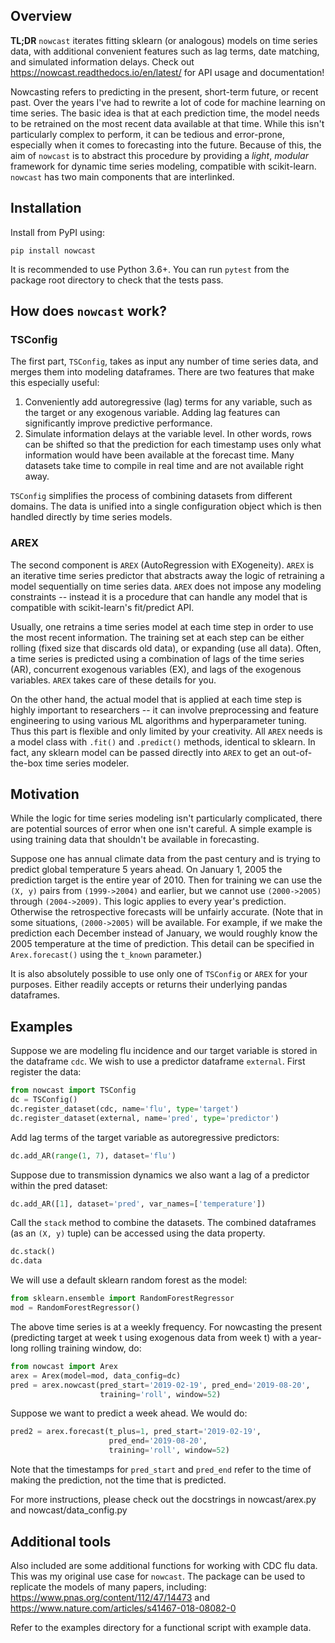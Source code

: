 ## Overview
**TL;DR** `nowcast` iterates fitting sklearn (or analogous) models on time series data, with additional convenient features such as lag terms, date matching, and simulated information delays. Check out https://nowcast.readthedocs.io/en/latest/ for API usage and documentation!

Nowcasting refers to predicting in the present, short-term future, or recent past. Over the years I've had to rewrite a lot of code for machine learning on time series. The basic idea is that at each prediction time, the model needs to be retrained on the most recent data available at that time. While this isn't particularly complex to perform, it can be tedious and error-prone, especially when it comes to forecasting into the future. Because of this, the aim of `nowcast` is to abstract this procedure by providing a *light*, *modular* framework for dynamic time series modeling, compatible with scikit-learn. `nowcast` has two main components that are interlinked.

## Installation
Install from PyPI using:
```
pip install nowcast
```

It is recommended to use Python 3.6+. You can run `pytest` from the package root directory to check that the tests pass.

## How does `nowcast` work?
### TSConfig
The first part, `TSConfig`, takes as input any number of time series data, and merges them into modeling dataframes. There are two features that make this especially useful:

1. Conveniently add autoregressive (lag) terms for any variable, such as the target or any exogenous variable. Adding lag features can significantly improve predictive performance.
2. Simulate information delays at the variable level. In other words, rows can be shifted so that the prediction for each timestamp uses only what information would have been available at the forecast time. Many datasets take time to compile in real time and are not available right away.

`TSConfig` simplifies the process of combining datasets from different domains. The data is unified into a single configuration object which is then handled directly by time series models.

### AREX
The second component is `AREX` (AutoRegression with EXogeneity). `AREX` is an iterative time series predictor that abstracts away the logic of retraining a model sequentially on time series data. `AREX` does not impose any modeling constraints -- instead it is a procedure that can handle any model that is compatible with scikit-learn's fit/predict API.

Usually, one retrains a time series model at each time step in order to use the most recent information. The training set at each step can be either rolling (fixed size that discards old data), or expanding (use all data). Often, a time series is predicted using a combination of lags of the time series (AR), concurrent exogenous variables (EX), and lags of the exogenous variables. `AREX` takes care of these details for you.

On the other hand, the actual model that is applied at each time step is highly important to researchers -- it can involve preprocessing and feature engineering to using various ML algorithms and hyperparameter tuning. Thus this part is flexible and only limited by your creativity. All `AREX` needs is a model class with `.fit()` and `.predict()` methods, identical to sklearn. In fact, any sklearn model can be passed directly into `AREX` to get an
out-of-the-box time series modeler.

## Motivation
While the logic for time series modeling isn't particularly complicated, there are potential sources of error when one isn't careful. A simple example is using training data that shouldn't be available in forecasting.

Suppose one has annual climate data from the past century and is trying to predict global temperature 5 years ahead. On January 1, 2005 the prediction target is the entire year of 2010. Then for training we can use the `(X, y)` pairs from `(1999->2004)` and earlier, but we cannot use `(2000->2005)` through `(2004->2009)`. This logic applies to every year's prediction. Otherwise the retrospective forecasts will be unfairly accurate. (Note that in some situations, `(2000->2005)` will be available. For example, if we make the prediction each December instead of January, we would roughly know the 2005 temperature at the time of prediction. This detail can be specified in `Arex.forecast()` using the `t_known` parameter.)

It is also absolutely possible to use only one of `TSConfig` or `AREX` for your purposes. Either readily accepts or returns their underlying pandas dataframes.

## Examples

Suppose we are modeling flu incidence and our target variable is stored in the dataframe `cdc`. We wish to use a predictor dataframe `external`. First register the data:

```python
from nowcast import TSConfig
dc = TSConfig()
dc.register_dataset(cdc, name='flu', type='target')
dc.register_dataset(external, name='pred', type='predictor')
```

Add lag terms of the target variable as autoregressive predictors:
```python
dc.add_AR(range(1, 7), dataset='flu')
```

Suppose due to transmission dynamics we also want a lag of a predictor within the pred dataset:
```python
dc.add_AR([1], dataset='pred', var_names=['temperature'])
```

Call the `stack` method to combine the datasets. The combined dataframes (as an `(X, y)` tuple) can be accessed using the data property.
```python
dc.stack()
dc.data
```

We will use a default sklearn random forest as the model:
```python
from sklearn.ensemble import RandomForestRegressor
mod = RandomForestRegressor()
```

The above time series is at a weekly frequency. For nowcasting the present (predicting target at week t using exogenous data from week t) with
a year-long rolling training window, do:
```python
from nowcast import Arex
arex = Arex(model=mod, data_config=dc)
pred = arex.nowcast(pred_start='2019-02-19', pred_end='2019-08-20',
                    training='roll', window=52)
```

Suppose we want to predict a week ahead. We would do:
```python
pred2 = arex.forecast(t_plus=1, pred_start='2019-02-19',
                      pred_end='2019-08-20',
                      training='roll', window=52)
```

Note that the timestamps for `pred_start` and `pred_end` refer to the time of making the prediction, not the time that is predicted.

For more instructions, please check out the docstrings in nowcast/arex.py and nowcast/data_config.py

## Additional tools
Also included are some additional functions for working with CDC flu data. This was my original use case for `nowcast`. The package can be used to replicate the models of many papers, including: <https://www.pnas.org/content/112/47/14473> and <https://www.nature.com/articles/s41467-018-08082-0>

Refer to the examples directory for a functional script with example data.
